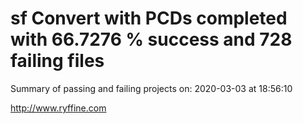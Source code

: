# sf Convert with PCDs completed with 66.7276 % success and 728 failing files

Summary of passing and failing projects on: 2020-03-03 at 18:56:10

http://www.ryffine.com
